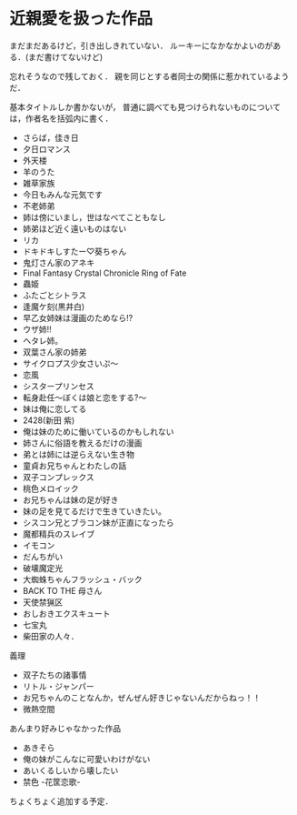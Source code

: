 近親愛を扱った作品
===================

まだまだあるけど，引き出しきれていない．
ルーキーになかなかよいのがある．(まだ書けてないけど)

忘れそうなので残しておく．
親を同じとする者同士の関係に惹かれているようだ．

基本タイトルしか書かないが，
普通に調べても見つけられないものについては，作者名を括弧内に書く．

- さらば，佳き日
- 夕日ロマンス
- 外天楼
- 羊のうた
- 雑草家族
- 今日もみんな元気です
- 不老姉弟
- 姉は傍にいまし，世はなべてこともなし
- 姉弟ほど近く遠いものはない
- リカ
- ドキドキしすたー♡葵ちゃん
- 鬼灯さん家のアネキ
- Final Fantasy Crystal Chronicle Ring of Fate
- 蟲姫
- ふたごとシトラス
- 逢魔ケ刻(黒井白)
- 早乙女姉妹は漫画のためなら!?
- ウザ姉!!
- ヘタレ姉。
- 双葉さん家の姉弟
- サイクロプス少女さいぷ〜
- 恋風
- シスタープリンセス
- 転身赴任〜ぼくは娘と恋をする?〜
- 妹は俺に恋してる
- 2428(新田 紫)
- 俺は妹のために働いているのかもしれない
- 姉さんに俗語を教えるだけの漫画
- 弟とは姉には逆らえない生き物
- 童貞お兄ちゃんとわたしの話
- 双子コンプレックス
- 桃色メロイック
- お兄ちゃんは妹の足が好き
- 妹の足を見てるだけで生きていきたい。
- シスコン兄とブラコン妹が正直になったら
- 魔都精兵のスレイブ
- イモコン
- だんちがい
- 破壊魔定光
- 大蜘蛛ちゃんフラッシュ・バック
- BACK TO THE 母さん
- 天使禁猟区
- おしおきエクスキュート
- 七宝丸
- 柴田家の人々．

義理

- 双子たちの諸事情
- リトル・ジャンパー
- お兄ちゃんのことなんか，ぜんぜん好きじゃないんだからねっ！！
- 微熱空間

あんまり好みじゃなかった作品

- あきそら
- 俺の妹がこんなに可愛いわけがない
- あいくるしいから壊したい
- 禁色 -花筐恋歌-


ちょくちょく追加する予定．
